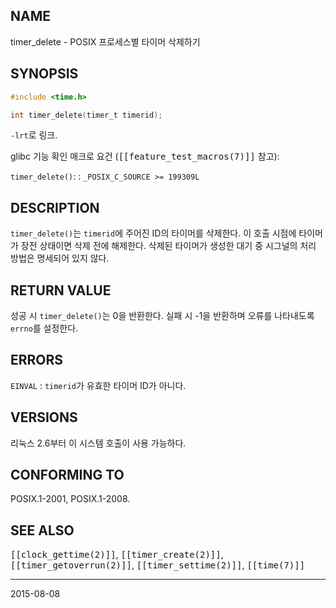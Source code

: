 ## NAME

timer_delete - POSIX 프로세스별 타이머 삭제하기

## SYNOPSIS

```c
#include <time.h>

int timer_delete(timer_t timerid);
```

`-lrt`로 링크.

glibc 기능 확인 매크로 요건 (<tt>[[feature_test_macros(7)]]</tt> 참고):

`timer_delete()`:
:   `_POSIX_C_SOURCE >= 199309L`

## DESCRIPTION

`timer_delete()`는 `timerid`에 주어진 ID의 타이머를 삭제한다. 이 호출 시점에 타이머가 장전 상태이면 삭제 전에 해제한다. 삭제된 타이머가 생성한 대기 중 시그널의 처리 방법은 명세되어 있지 않다.

## RETURN VALUE

성공 시 `timer_delete()`는 0을 반환한다. 실패 시 -1을 반환하며 오류를 나타내도록 `errno`를 설정한다.

## ERRORS

`EINVAL`
:   `timerid`가 유효한 타이머 ID가 아니다.

## VERSIONS

리눅스 2.6부터 이 시스템 호출이 사용 가능하다.

## CONFORMING TO

POSIX.1-2001, POSIX.1-2008.

## SEE ALSO

<tt>[[clock_gettime(2)]]</tt>, <tt>[[timer_create(2)]]</tt>, <tt>[[timer_getoverrun(2)]]</tt>, <tt>[[timer_settime(2)]]</tt>, <tt>[[time(7)]]</tt>

----

2015-08-08
